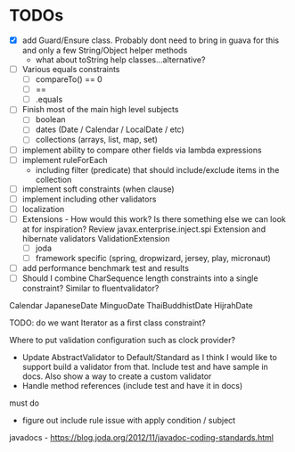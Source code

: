 # TODOs

- [x] add Guard/Ensure class. Probably dont need to bring in guava for this and only a few String/Object helper methods
  - what about toString help classes...alternative?
- [ ] Various equals constraints
  - [ ] compareTo() == 0
  - [ ] ==
  - [ ] .equals
- [ ] Finish most of the main high level subjects
  - [ ] boolean
  - [ ] dates (Date / Calendar / LocalDate / etc)
  - [ ] collections (arrays, list, map, set)
- [ ] implement ability to compare other fields via lambda expressions
- [ ] implement ruleForEach
  - including filter (predicate) that should include/exclude items in the collection 
- [ ] implement soft constraints (when clause)
- [ ] implement including other validators
- [ ] localization
- [ ] Extensions - How would this work? Is there something else we can look at for inspiration? Review javax.enterprise.inject.spi Extension and hibernate validators ValidationExtension
  - [ ] joda
  - [ ] framework specific (spring, dropwizard, jersey, play, micronaut)
- [ ] add performance benchmark test and results
- [ ] Should I combine CharSequence length constraints into a single constraint? Similar to fluentvalidator?

Calendar
JapaneseDate
MinguoDate
ThaiBuddhistDate
HijrahDate

TODO: do we want Iterator as a first class constraint?

Where to put validation configuration such as clock provider?

- Update AbstractValidator to Default/Standard as I think I would like to support build a validator from that. 
  Include test and have sample in docs. Also show a way to create a custom validator 
- Handle method references (include test and have it in docs)



must do
- figure out include rule issue with apply condition / subject

javadocs - https://blog.joda.org/2012/11/javadoc-coding-standards.html
